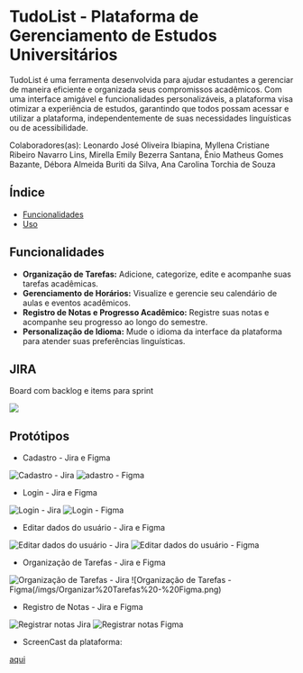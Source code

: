 

# TudoList - Plataforma de Gerenciamento de Estudos Universitários
TudoList é uma ferramenta desenvolvida para ajudar estudantes a gerenciar de maneira eficiente e organizada seus compromissos acadêmicos. Com uma interface amigável e funcionalidades personalizáveis, a plataforma visa otimizar a experiência de estudos, garantindo que todos possam acessar e utilizar a plataforma, independentemente de suas necessidades linguísticas ou de acessibilidade.

Colaboradores(as): Leonardo José Oliveira Ibiapina, Myllena Cristiane Ribeiro Navarro Lins, Mirella Emily Bezerra Santana, Ênio Matheus Gomes Bazante, Débora Almeida Buriti da Silva, Ana Carolina Torchia de Souza


## Índice

- [Funcionalidades](#funcionalidades)
- [Uso](#uso)


## Funcionalidades

- **Organização de Tarefas:** Adicione, categorize, edite e acompanhe suas tarefas acadêmicas.
- **Gerenciamento de Horários:** Visualize e gerencie seu calendário de aulas e eventos acadêmicos.
- **Registro de Notas e Progresso Acadêmico:** Registre suas notas e acompanhe seu progresso ao longo do semestre.
- **Personalização de Idioma:** Mude o idioma da interface da plataforma para atender suas preferências linguísticas.

## JIRA

Board com backlog e items para sprint

![](/imgs/jira.png)

## Protótipos

- Cadastro - Jira e Figma

![Cadastro - Jira ](/imgs/Fazer%20Cadastro.png)
![adastro - Figma](/imgs/Fazer%20Cadastro%20-%20Figma.png)

- Login - Jira e Figma

![Login - Jira ](/imgs/Fazer%20Login.png)
![Login - Figma](/imgs/Fazer%20Login%20-%20figma.png)

- Editar dados do usuário - Jira e Figma

![Editar dados do usuário - Jira ](/imgs/Editar%20Dados.png)
![Editar dados do usuário - Figma](/imgs/Editar%20Dados%20-%20Figma.png)

- Organização de Tarefas - Jira e Figma

![Organização de Tarefas - Jira](/imgs/Organizar%20Tarefas.png)
![Organização de Tarefas - Figma(/imgs/Organizar%20Tarefas%20-%20Figma.png)

- Registro de Notas - Jira e Figma

![Registrar notas Jira](/imgs/Registrar%20notas.png)
![Registrar notas Figma](/imgs/Registrar%20notas%20-%20Figma.png)

- ScreenCast da plataforma:

[aqui](imgs/Vídeo.mp4)
